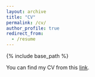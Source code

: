 ```yaml
---
layout: archive
title: "CV"
permalink: /cv/
author_profile: true
redirect_from:
  - /resume
---
```


{% include base_path %}

You can find my CV from this [link]({{site.url}}/files/cv.pdf).
